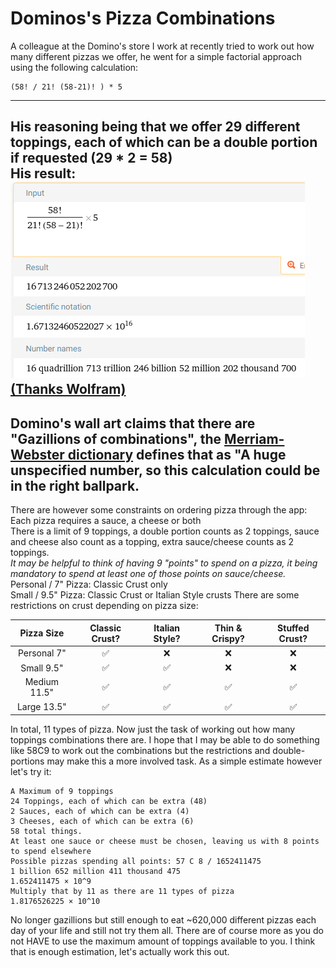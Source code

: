 # Dominos's Pizza Combinations

A colleague at the Domino's store I work at recently tried to work out how many different pizzas we offer, he went for a simple factorial approach using the following calculation:
```
(58! / 21! (58-21)! ) * 5
```
---
His reasoning being that we offer 29 different toppings, each of which can be a double portion if requested (29 * 2 = 58)
<br>His result:<br>
![Wolfram Alpha screenshot](img/colleaguesguess.PNG)
[(Thanks Wolfram)](https://www.wolframalpha.com/input?i=%2858%21%2F%2821%21%2858-21%29%21%29%29*5)
---
Domino's wall art claims that there are "Gazillions of combinations", the 
[Merriam-Webster dictionary](https://www.merriam-webster.com/dictionary/gazillion)
defines that as "A huge unspecified number, so this calculation could be in the right ballpark.
---
There are however some constraints on ordering pizza through the app:
<br>Each pizza requires a sauce, a cheese or both
<br>There is a limit of 9 toppings, a double portion counts as 2 toppings, sauce and cheese also count as a topping, extra sauce/cheese counts as 2 toppings.
<br>*It may be helpful to think of having 9 "points" to spend on a pizza, it being mandatory to spend at least one of those points on sauce/cheese.*
<br> Personal / 7" Pizza: Classic Crust only
<br> Small / 9.5" Pizza: Classic Crust or Italian Style crusts
There are some restrictions on crust depending on pizza size:

|   Pizza Size    |  Classic Crust?  |  Italian Style?  |  Thin & Crispy?  |  Stuffed Crust?  |
|:---------------:|:----------------:|:----------------:|:----------------:|:----------------:|
|   Personal 7"   |        ✅         |        ❌         |        ❌         |        ❌         |
|   Small 9.5"    |        ✅         |        ✅         |        ❌         |        ❌         |
|  Medium 11.5"   |        ✅         |        ✅         |        ✅         |        ✅         |
|   Large 13.5"   |        ✅         |        ✅         |        ✅         |        ✅         |

In total, 11 types of pizza.
Now just the task of working out how many toppings combinations there are.
I hope that I may be able to do something like 58C9 to work out the combinations but the restrictions and double-portions may make this a more involved task.
As a simple estimate however let's try it:
```
A Maximum of 9 toppings
24 Toppings, each of which can be extra (48)
2 Sauces, each of which can be extra (4)
3 Cheeses, each of which can be extra (6)
58 total things.
At least one sauce or cheese must be chosen, leaving us with 8 points to spend elsewhere
Possible pizzas spending all points: 57 C 8 / 1652411475
1 billion 652 million 411 thousand 475
1.652411475 × 10^9
Multiply that by 11 as there are 11 types of pizza
1.8176526225 × 10^10
```
No longer gazillions but still enough to eat ~620,000 different pizzas each day of your life and still not try them all.
There are of course more as you do not HAVE to use the maximum amount of toppings available to you.
I think that is enough estimation, let's actually work this out.

